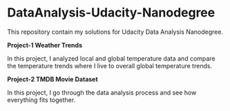 # DataAnalysis-Udacity-Nanodegree

This repository contain my solutions for Udacity Data Analysis Nanodegree.

<b> Project-1 </b>
</n>
<b> Weather Trends </b>

In this project, I analyzed local and global temperature data and compare the temperature trends where I live to overall global temperature trends.

<b> Project-2 </b>
</n>
<b> TMDB Movie Dataset </b>

In this project, I go through the data analysis process and see how everything fits together. 
